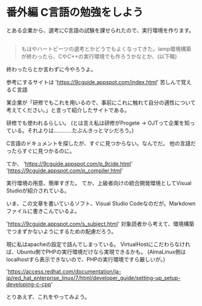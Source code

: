 # 番外編 C言語の勉強をしよう
とある企業から、選考にC言語の試験を課せられたので、実行環境を作ります。

## 
> もはやハートビーツの選考とかどうでもよくなってきた。lamp環境構築が終わったら、CやC++の実行環境でも作ろうかなとか、(以下略)

終わったらとか言わずに今やろうよ。

参考にするサイトは
'https://9cguide.appspot.com/index.html'
苦しんで覚えるＣ言語

某企業が「研修でもこれを用いるので、事前にこれに触れて自分の適性について考えてください。」と言って紹介したサイトである。

研修でも使われるらしい。
(とは言え私は研修がProgete → OJTって企業を知っている。それよりは…………たぶんきっとマシだろう。)

C言語のドキュメントを探したが、すぐに見つからない。なんでだ。
他の言語だったらすぐに見つかるのに。

てか、
'https://9cguide.appspot.com/p_9cide.html'
'https://9cguide.appspot.com/p_compiler.html'

実行環境の用意、簡単すぎた。
てか、上級者向けの統合開発環境としてVisual Studioが紹介されている。

いま、この文章を書いているソフト、Visual Studio Codeなのだが。Markdownファイルに書きこんでいるよ。

'https://9cguide.appspot.com/s_subject.html'
対象読者から考えて、環境構築でつまずかないようにするための配慮だろう。

現に私はapacheの設定で詰んでしまっている。
VirtualHostにこだわらなければ、Ubuntu側でPHPの実行環境だけなら実現できるかも。
(AlmaLinux側はlocalhostすら表示できないので、PHPの実行環境ですら厳しいが。)

'https://access.redhat.com/documentation/ja-jp/red_hat_enterprise_linux/7/html/developer_guide/setting-up_setup-developing-c-cpp'

とりあえず、これをやってみよう。